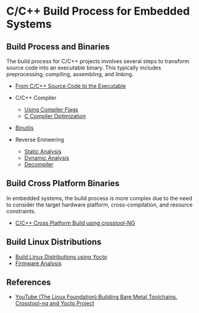 # C/C++ Build Process for Embedded Systems

## Build Process and Binaries

The build process for C/C++ projects involves several steps to transform 
source code into an executable binary. This typically includes preprocessing, 
compiling, assembling, and linking.

* [From C/C++ Source Code to the Executable](build-steps/README.md)
* C/C++ Compiler
    * [Using Compiler Flags](compiler/compiler-flags/README.md)
    * [C Compiler Optimization](compiler/compiler-optimization/README.md)
* [Binutils](binutils/README.md)

* Reverse Enineering
    * [Static Analysis](reverse-engineering/binaries/analysis-static/)
    * [Dynamic Analysis](reverse-engineering/binaries/analysis-dynamic/)
    * [Decompiler](reverse-engineering/binaries/Ghidra/)


## Build Cross Platform Binaries  

In embedded systems, the build process is more complex due to the need 
to consider the target hardware platform, cross-compilation, and resource 
constraints.

* [C/C++ Cross Platform Build using crosstool-NG](cross-platform/README.md)


## Build Linux Distributions  

* [Build Linux Distributions using Yocto](yocto/README.md)
* [Firmware Analysis](reverse-engineering/firmware/)


## References

* [YouTube (The Linux Foundation):Building Bare Metal Toolchains, Crosstool-ng and Yocto Project](https://youtu.be/b0yXASkIIv8?si=tPmf_oFJgk7tPOIk)